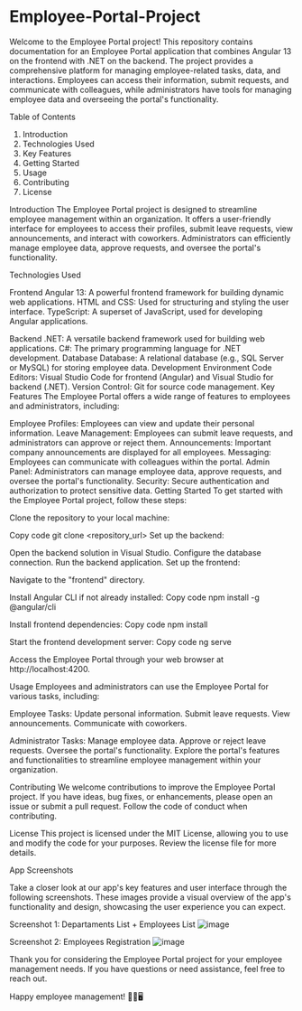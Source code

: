 # Employee-Portal-Project

Welcome to the Employee Portal project! This repository contains documentation for an Employee Portal application that combines Angular 13 on the frontend with .NET on the backend. The project provides a comprehensive platform for managing employee-related tasks, data, and interactions. Employees can access their information, submit requests, and communicate with colleagues, while administrators have tools for managing employee data and overseeing the portal's functionality.

Table of Contents

1. Introduction
2. Technologies Used
3. Key Features
4. Getting Started
5. Usage
6. Contributing
7. License
   
Introduction
The Employee Portal project is designed to streamline employee management within an organization. It offers a user-friendly interface for employees to access their profiles, submit leave requests, view announcements, and interact with coworkers. Administrators can efficiently manage employee data, approve requests, and oversee the portal's functionality.

Technologies Used

Frontend
Angular 13: A powerful frontend framework for building dynamic web applications.
HTML and CSS: Used for structuring and styling the user interface.
TypeScript: A superset of JavaScript, used for developing Angular applications.

Backend
.NET: A versatile backend framework used for building web applications.
C#: The primary programming language for .NET development.
Database
Database: A relational database (e.g., SQL Server or MySQL) for storing employee data.
Development Environment
Code Editors: Visual Studio Code for frontend (Angular) and Visual Studio for backend (.NET).
Version Control: Git for source code management.
Key Features
The Employee Portal offers a wide range of features to employees and administrators, including:

Employee Profiles: Employees can view and update their personal information.
Leave Management: Employees can submit leave requests, and administrators can approve or reject them.
Announcements: Important company announcements are displayed for all employees.
Messaging: Employees can communicate with colleagues within the portal.
Admin Panel: Administrators can manage employee data, approve requests, and oversee the portal's functionality.
Security: Secure authentication and authorization to protect sensitive data.
Getting Started
To get started with the Employee Portal project, follow these steps:

Clone the repository to your local machine:

Copy code
git clone <repository_url>
Set up the backend:

Open the backend solution in Visual Studio.
Configure the database connection.
Run the backend application.
Set up the frontend:

Navigate to the "frontend" directory.

Install Angular CLI if not already installed:
Copy code
npm install -g @angular/cli

Install frontend dependencies:
Copy code
npm install

Start the frontend development server:
Copy code
ng serve

Access the Employee Portal through your web browser at http://localhost:4200.

Usage
Employees and administrators can use the Employee Portal for various tasks, including:

Employee Tasks:
Update personal information.
Submit leave requests.
View announcements.
Communicate with coworkers.

Administrator Tasks:
Manage employee data.
Approve or reject leave requests.
Oversee the portal's functionality.
Explore the portal's features and functionalities to streamline employee management within your organization.

Contributing
We welcome contributions to improve the Employee Portal project. If you have ideas, bug fixes, or enhancements, please open an issue or submit a pull request. Follow the code of conduct when contributing.

License
This project is licensed under the MIT License, allowing you to use and modify the code for your purposes. Review the license file for more details.

App Screenshots

Take a closer look at our app's key features and user interface through the following screenshots. These images provide a visual overview of the app's functionality and design, showcasing the user experience you can expect.

Screenshot 1: Departaments List + Employees List
![image](https://github.com/Rallfy/Employee-Portal-Project/assets/44873170/5efe79d0-d765-486e-82b0-05e136f0770b)


Screenshot 2: Employees Registration
![image](https://github.com/Rallfy/Employee-Portal-Project/assets/44873170/f0562baf-adfc-4f01-a546-7980afcae03f)



Thank you for considering the Employee Portal project for your employee management needs. If you have questions or need assistance, feel free to reach out.

Happy employee management! 🌟👥🖥️
